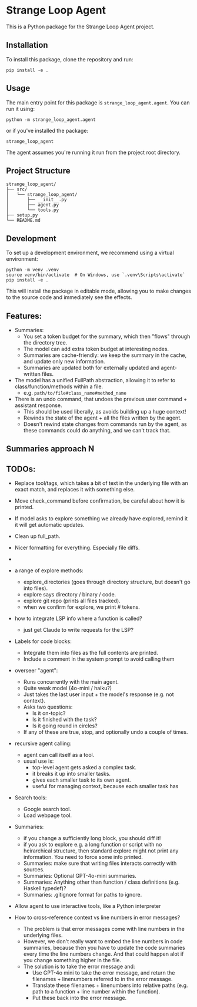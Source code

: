 # Strange Loop Agent
This is a Python package for the Strange Loop Agent project.

## Installation
To install this package, clone the repository and run:

```
pip install -e .
```

## Usage

The main entry point for this package is `strange_loop_agent.agent`. You can run it using:

```
python -m strange_loop_agent.agent
```

or if you've installed the package:

```
strange_loop_agent
```

The agent assumes you're running it run from the project root directory.

## Project Structure

```
strange_loop_agent/
├── src/
│   └── strange_loop_agent/
│       ├── __init__.py
│       ├── agent.py
│       └── tools.py
├── setup.py
└── README.md
```

## Development

To set up a development environment, we recommend using a virtual environment:

```
python -m venv .venv
source venv/bin/activate  # On Windows, use `.venv\Scripts\activate`
pip install -e .
```

This will install the package in editable mode, allowing you to make changes to the source code and immediately see the effects.

## Features:
* Summaries:
  - You set a token budget for the summary, which then "flows" through the directory tree.
  - The model can add extra token budget at interesting nodes.
  - Summaries are cache-friendly: we keep the summary in the cache, and update only new information.
  - Summaries are updated both for externally updated and agent-written files.
* The model has a unified FullPath abstraction, allowing it to refer to class/function/methods within a file.
  - e.g. `path/to/file#class_name#method_name`
* There is an undo command, that undoes the previous user command + assistant response.
  - This should be used liberally, as avoids building up a huge context!
  - Rewinds the state of the agent + all the files written by the agent.
  - Doesn't rewind state changes from commands run by the agent, as these commands could do anything, and we can't track that.

## Summaries approach N

## TODOs:
* Replace tool/tags, which takes a bit of text in the underlying file with an exact match, and replaces it with something else.
* Move check_command before confirmation, be careful about how it is printed.
* If model asks to explore something we already have explored, remind it it will get automatic updates.
* Clean up full_path.
* Nicer formatting for everything.  Especially file diffs.
* 

* a range of explore methods:
  - explore_directories (goes through directory structure, but doesn't go into files).
  - explore says directory / binary / code.
  - explore git repo (prints all files tracked).
  - when we confirm for explore, we print # tokens.

* how to integrate LSP info where a function is called?
  - just get Claude to write requests for the LSP?

* Labels for code blocks:
  - Integrate them into files as the full contents are printed.
  - Include a comment in the system prompt to avoid calling them

* overseer "agent":
  - Runs concurrently with the main agent.
  - Quite weak model (4o-mini / haiku?)
  - Just takes the last user input + the model's response (e.g. not context).
  - Asks two questions:
    - Is it on-topic?
    - Is it finished with the task?
    - Is it going round in circles?
  - If any of these are true, stop, and optionally undo a couple of times.

* recursive agent calling:
  - agent can call itself as a tool.
  - usual use is:
    - top-level agent gets asked a complex task.
    - it breaks it up into smaller tasks.
    - gives each smaller task to its own agent.
    - useful for managing context, because each smaller task has 

* Search tools:
  - Google search tool.
  - Load webpage tool.

* Summaries:
  - if you change a sufficiently long block, you should diff it!
  - if you ask to explore e.g. a long function or script with no heirarchical structure, then standard explore might not print any information.  You need to force some info printed.
  - Summaries: make sure that writing files interacts correctly with sources.
  - Summaries: Optional GPT-4o-mini summaries.
  - Summaries: Anything other than function / class definitions (e.g. Haskell typedef)?
  - Summaries: .gitignore format for paths to ignore.

* Allow agent to use interactive tools, like a Python interpreter

* How to cross-reference context vs line numbers in error messages?
  - The problem is that error messages come with line numbers in the underlying files.
  - However, we don't really want to embed the line numbers in code summaries, because then you have to update the code summaries every time the line numbers change.  And that could happen alot if you change something higher in the file.
  - The solution is to take the error message and:
    - Use GPT-4o mini to take the error message, and return the filenames + linenumbers referred to in the error message.
    - Translate these filenames + linenumbers into relative paths (e.g. path to a function + line number within the function).
    - Put these back into the error message.
